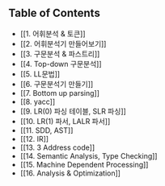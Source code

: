 ## Table of Contents

- [[1. 어휘분석 & 토큰]]
- [[2. 어휘분석기 만들어보기]]
- [[3. 구문분석 & 파스트리]]
- [[4. Top-down 구문분석]]
- [[5. LL문법]]
- [[6. 구문분석기 만들기]]
- [[7. Bottom up parsing]]
- [[8. yacc]]
- [[9. LR(0) 파싱 테이블,  SLR 파싱]]
- [[10. LR(1) 파서,  LALR 파서]]
- [[11. SDD, AST]]
- [[12. IR]]
- [[13. 3 Address code]]
- [[14. Semantic Analysis, Type Checking]]
- [[15. Machine Dependent Processing]]
- [[16. Analysis & Optimization]]